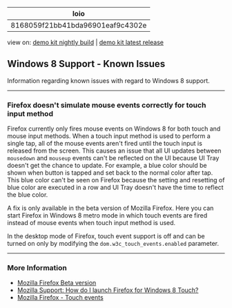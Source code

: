 <!-- loio8168059f21bb41bda96901eaf9c4302e -->

| loio |
| -----|
| 8168059f21bb41bda96901eaf9c4302e |

<div id="loio">

view on: [demo kit nightly build](https://openui5nightly.hana.ondemand.com/#/topic/8168059f21bb41bda96901eaf9c4302e) | [demo kit latest release](https://openui5.hana.ondemand.com/#/topic/8168059f21bb41bda96901eaf9c4302e)</div>

## Windows 8 Support - Known Issues

Information regarding known issues with regard to Windows 8 support.

***

### Firefox doesn't simulate mouse events correctly for touch input method

Firefox currently only fires mouse events on Windows 8 for both touch and mouse input methods. When a touch input method is used to perform a single tap, all of the mouse events aren't fired until the touch input is released from the screen. This causes an issue that all UI updates between `mousedown` and `mouseup` events can't be reflected on the UI because UI Tray doesn't get the chance to update. For example, a blue color should be shown when button is tapped and set back to the normal color after tap. This blue color can't be seen on Firefox because the setting and resetting of blue color are executed in a row and UI Tray doesn't have the time to reflect the blue color.

A fix is only available in the beta version of Mozilla Firefox. Here you can start Firefox in Windows 8 metro mode in which touch events are fired instead of mouse events when touch input method is used.

In the desktop mode of Firefox, touch event support is off and can be turned on only by modifying the `dom.w3c_touch_events.enabled` parameter.

***

### More Information

-   [Mozilla Firefox Beta version](http://www.mozilla.org/en-US/firefox/beta/) 
-   [Mozilla Support: How do I launch Firefox for Windows 8 Touch?](https://support.mozilla.org/en-US/kb/how-do-i-launch-firefox-windows-8-touch)
-   [Mozilla Firefox - Touch events](https://developer.mozilla.org/en-US/docs/Web/Guide/Events/Touch_events)


